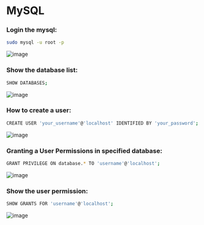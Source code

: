 # MySQL 

### Login the mysql:

```bash
sudo mysql -u root -p
```

![image](https://user-images.githubusercontent.com/91359308/166200070-6cdb533c-d431-48c2-8b8a-a6136963252a.png)

### Show the database list:

```bash
SHOW DATABASES;
```

![image](https://user-images.githubusercontent.com/91359308/166200240-b095852f-cedb-48d7-b80b-fadae6389b85.png)

### How to create a user:

```bash
CREATE USER 'your_username'@'localhost' IDENTIFIED BY 'your_password';
```
![image](https://user-images.githubusercontent.com/91359308/166200589-dbbde4d8-8e1b-4651-b69f-f001dd5d705c.png)

### Granting a User Permissions in specified database:

```bash
GRANT PRIVILEGE ON database.* TO 'username'@'localhost';
```
![image](https://user-images.githubusercontent.com/91359308/166200907-37ede882-956b-4e31-83f2-b9366f6a0774.png)

### Show the user permission:
```bash
SHOW GRANTS FOR 'username'@'localhost';
```
![image](https://user-images.githubusercontent.com/91359308/166201052-5d33ad7c-275f-411c-9718-b8d0e01033b8.png)
